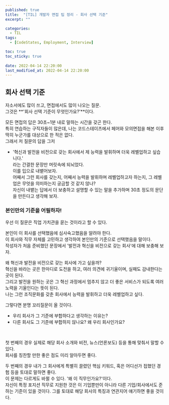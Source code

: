 ```yaml
---
published: true
title:  "[TIL] 개발자 면접 팁 정리 - 회사 선택 기준"
excerpt: ""

categories:
  - TIL
tags:
  - [CodeStates, Employment, Interview]

toc: true
toc_sticky: true
 
date: 2022-04-14 22:20:00
last_modified_at: 2022-04-14 22:20:00
---
```


## 회사 선택 기준
자소서에도 많이 쓰고, 면접에서도 많이 나오는 질문.  
그것은 **'회사 선택 기준이 무엇인가요?'**이다.  

모든 면접의 답은 30초~1분 내로 말하는 시간을 갖곤 한다.  
특히 연습하는 구직자들이 많은데, 나는 코드스테이츠에서 페어와 모의면접을 해본 이후 딱히 누군가를 대상으로 한 적은 없다.  
그래서 저 질문의 답을 그저
* '혁신과 발전을 비전으로 갖는 회사에서 제 능력을 발휘하며 더욱 레벨업하고 싶습니다.'  
라는 간결한 문장만 머릿속에 되뇌었다.  
이를 입으로 내뱉어보자.  
어째서 그런 회사를 갖는지, 어째서 능력을 발휘하며 레벨업하고자 하는지, 그 레벨업은 무엇을 의미하는지 궁금할 것 같지 않나?  
자신이 내뱉는 답에서 더 보충하고 설명할 수 있는 말을 추가하며 30초 정도의 문단을 만든다고 생각해 보자.  


### 본인만의 기준을 어필하자!
우선 이 질문은 직업 가치관을 묻는 것이라고 할 수 있다.   

본인이 이 회사를 선택했음에 심사숙고했음을 알려야 한다.  
이 회사와 직무 자체를 고민하고 생각하여 본인만의 기준으로 선택했음을 말이다.  
작성자가 처음 준비했던 문장에서 '발전과 혁신을 비전으로 갖는 회사'에 대해 보충해 보자.    

왜 혁신과 발전을 비전으로 갖는 회사에 가고 싶을까?  
혁신을 바라는 곳은 한마디로 도전을 하고, 여러 의견에 귀기울이며, 실패도 감내한다는 곳이 된다.  
그리고 발전을 원하는 곳은 그 혁신 과정에서 멈추지 않고 더 좋은 서비스가 되도록 여러 노력을 기울인다는 뜻이 된다.  
나는 그런 조직문화를 갖춘 회사에서 능력을 발휘하고 더욱 레벨업하고 싶다.  

그렇다면 분명 꼬리질문이 올 것이다.  
* 우리 회사가 그 기준에 부합하다고 생각하는 이유는?  
* 다른 회사도 그 기준에 부합하지 않나요? 왜 우리 회사인가요?  
<br>  

첫 번째의 경우 실제로 해당 회사 소개와 비전, 뉴스(언론보도) 등을 통해 맞춰서 말할 수 있다.  
회사를 칭찬할 만한 좋은 점도 미리 알아두면 좋다.  

두 번째의 경우 내가 그 회사에게 특별히 끌렸던 핵심 키워드, 혹은 어디선가 접했던 경험 등을 토대로 말하면 좋다.  
이 문제는 다르게도 바뀔 수 있다. '왜 이 직무인가요?'이다.  
자신이 특정 포지션 직무로 지원한 것은 이 기업뿐만이 아니라 다른 기업/회사에서도 준하는 기준이 있을 것이다. 그를 토대로 해당 회사의 특징과 연관지어 얘기하면 좋을 것이다.  

<br/>
<br/>